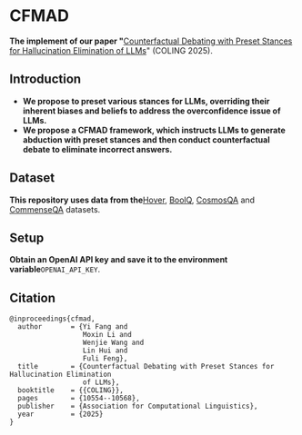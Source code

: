 
# CFMAD

**The implement of our paper "**[Counterfactual Debating with Preset Stances for Hallucination Elimination of LLMs](https://arxiv.org/abs/2406.11514)" (COLING 2025).

## Introduction

* **We propose to preset various stances for LLMs, overriding their inherent biases and beliefs to address the overconfidence issue of LLMs.**
* **We propose a CFMAD framework, which instructs LLMs to generate abduction with preset stances and then conduct counterfactual debate to eliminate incorrect answers.**

## Dataset

**This repository uses data from the**[Hover](https://hover-nlp.github.io/), [BoolQ](https://github.com/google-research-datasets/boolean-questions), [CosmosQA](https://wilburone.github.io/cosmos/) and [CommenseQA](https://www.tau-nlp.org/commonsenseqa) datasets.

## Setup

**Obtain an OpenAI API key and save it to the environment variable**`OPENAI_API_KEY`.

## Citation

```
@inproceedings{cfmad,
  author       = {Yi Fang and
                  Moxin Li and
                  Wenjie Wang and
                  Lin Hui and
                  Fuli Feng},
  title        = {Counterfactual Debating with Preset Stances for Hallucination Elimination
                  of LLMs},
  booktitle    = {{COLING}},
  pages        = {10554--10568},
  publisher    = {Association for Computational Linguistics},
  year         = {2025}
}
```
